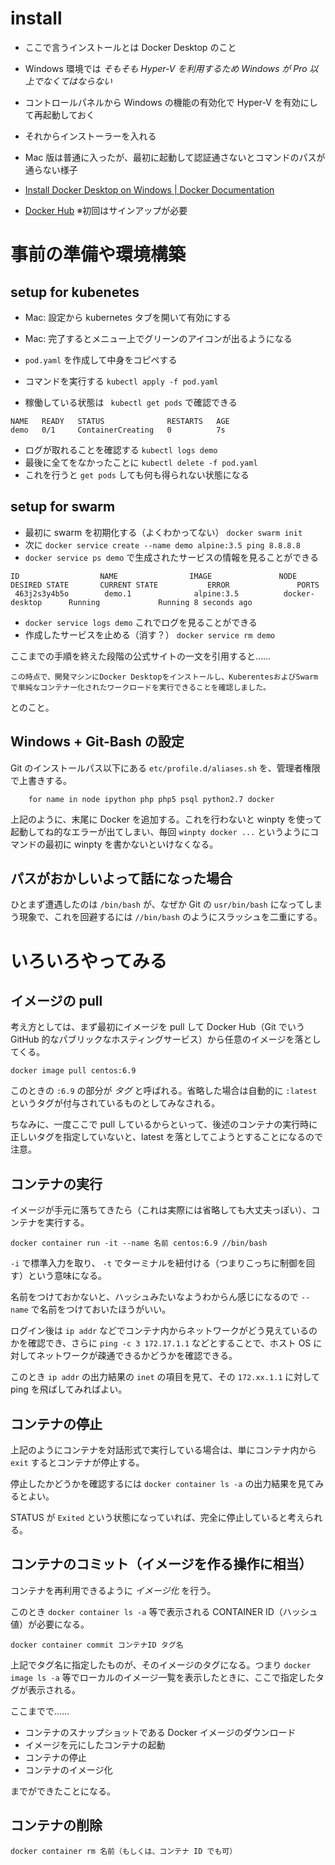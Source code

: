 
# install

* ここで言うインストールとは Docker Desktop のこと
* Windows 環境では *そもそも Hyper-V を利用するため Windows が Pro 以上でなくてはならない*
* コントロールパネルから Windows の機能の有効化で Hyper-V を有効にして再起動しておく
* それからインストーラーを入れる
* Mac 版は普通に入ったが、最初に起動して認証通さないとコマンドのパスが通らない様子

* [Install Docker Desktop on Windows \| Docker Documentation](https://docs.docker.com/docker-for-windows/install/)
* [Docker Hub](https://hub.docker.com/) ※初回はサインアップが必要


# 事前の準備や環境構築

## setup for kubenetes

* Mac: 設定から kubernetes タブを開いて有効にする
* Mac: 完了するとメニュー上でグリーンのアイコンが出るようになる

* `pod.yaml` を作成して中身をコピペする
* コマンドを実行する `kubectl apply -f pod.yaml`
* 稼働している状態は ` kubectl get pods` で確認できる

```
NAME   READY   STATUS              RESTARTS   AGE
demo   0/1     ContainerCreating   0          7s
```

* ログが取れることを確認する `kubectl logs demo`
* 最後に全てをなかったことに `kubectl delete -f pod.yaml`
* これを行うと `get pods` しても何も得られない状態になる

## setup for swarm

* 最初に swarm を初期化する（よくわかってない） `docker swarm init`
* 次に `docker service create --name demo alpine:3.5 ping 8.8.8.8`
* `docker service ps demo` で生成されたサービスの情報を見ることができる

```
ID                  NAME                IMAGE               NODE                DESIRED STATE       CURRENT STATE           ERROR               PORTS
 463j2s3y4b5o        demo.1              alpine:3.5          docker-desktop      Running             Running 8 seconds ago
```

* `docker service logs demo` これでログを見ることができる
* 作成したサービスを止める（消す？） `docker service rm demo`

ここまでの手順を終えた段階の公式サイトの一文を引用すると……

```
この時点で、開発マシンにDocker Desktopをインストールし、KuberentesおよびSwarmで単純なコンテナー化されたワークロードを実行できることを確認しました。
```

とのこと。


## Windows + Git-Bash の設定

Git のインストールパス以下にある `etc/profile.d/aliases.sh` を、管理者権限で上書きする。

```
	for name in node ipython php php5 psql python2.7 docker
```

上記のように、末尾に Docker を追加する。これを行わないと winpty を使って起動してね的なエラーが出てしまい、毎回 `winpty docker ...` というようにコマンドの最初に winpty を書かないといけなくなる。


## パスがおかしいよって話になった場合

ひとまず遭遇したのは `/bin/bash` が、なぜか Git の `usr/bin/bash` になってしまう現象で、これを回避するには `//bin/bash` のようにスラッシュを二重にする。


# いろいろやってみる

## イメージの pull

考え方としては、まず最初にイメージを pull して Docker Hub（Git でいう GitHub 的なパブリックなホスティングサービス）から任意のイメージを落としてくる。

```
docker image pull centos:6.9
```

このときの `:6.9` の部分が *タグ* と呼ばれる。省略した場合は自動的に `:latest` というタグが付与されているものとしてみなされる。

ちなみに、一度ここで pull しているからといって、後述のコンテナの実行時に正しいタグを指定していないと、latest を落としてこようとすることになるので注意。


## コンテナの実行

イメージが手元に落ちてきたら（これは実際には省略しても大丈夫っぽい）、コンテナを実行する。

```
docker container run -it --name 名前 centos:6.9 //bin/bash
```

`-i` で標準入力を取り、 `-t` でターミナルを紐付ける（つまりこっちに制御を回す）という意味になる。

名前をつけておかないと、ハッシュみたいなようわからん感じになるので `--name` で名前をつけておいたほうがいい。

ログイン後は `ip addr` などでコンテナ内からネットワークがどう見えているのかを確認でき、さらに `ping -c 3 172.17.1.1` などとすることで、ホスト OS に対してネットワークが疎通できるかどうかを確認できる。

このとき `ip addr` の出力結果の `inet` の項目を見て、その `172.xx.1.1` に対して ping を飛ばしてみればよい。


## コンテナの停止

上記のようにコンテナを対話形式で実行している場合は、単にコンテナ内から `exit` するとコンテナが停止する。

停止したかどうかを確認するには `docker container ls -a` の出力結果を見てみるとよい。

STATUS が `Exited` という状態になっていれば、完全に停止していると考えられる。


## コンテナのコミット（イメージを作る操作に相当）

コンテナを再利用できるように *イメージ化* を行う。

このとき `docker container ls -a` 等で表示される CONTAINER ID（ハッシュ値）が必要になる。

```
docker container commit コンテナID タグ名
```

上記でタグ名に指定したものが、そのイメージのタグになる。つまり `docker image ls -a` 等でローカルのイメージ一覧を表示したときに、ここで指定したタグが表示される。

ここまでで……

* コンテナのスナップショットである Docker イメージのダウンロード
* イメージを元にしたコンテナの起動
* コンテナの停止
* コンテナのイメージ化

までができたことになる。


## コンテナの削除

`docker container rm 名前（もしくは、コンテナ ID でも可）`





